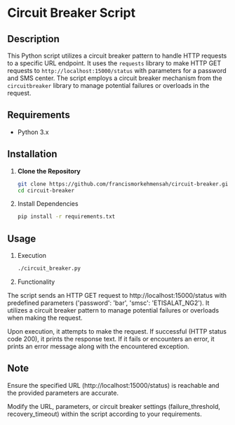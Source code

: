 # Circuit Breaker Script

## Description

This Python script utilizes a circuit breaker pattern to handle HTTP requests to a specific URL endpoint. It uses the `requests` library to make HTTP GET requests to `http://localhost:15000/status` with parameters for a password and SMS center. The script employs a circuit breaker mechanism from the `circuitbreaker` library to manage potential failures or overloads in the request.

## Requirements

- Python 3.x

## Installation

1. **Clone the Repository**

   ```bash
   git clone https://github.com/francismorkehmensah/circuit-breaker.git
   cd circuit-breaker
   ```

2. Install Dependencies

   ```bash
   pip install -r requirements.txt
   ```

## Usage

1. Execution

   ```bash
   ./circuit_breaker.py
   ```

2. Functionality

The script sends an HTTP GET request to http://localhost:15000/status with predefined parameters ('password': 'bar', 'smsc': 'ETISALAT_NG2'). It utilizes a circuit breaker pattern to manage potential failures or overloads when making the request.

Upon execution, it attempts to make the request. If successful (HTTP status code 200), it prints the response text. If it fails or encounters an error, it prints an error message along with the encountered exception.

## Note

Ensure the specified URL (http://localhost:15000/status) is reachable and the provided parameters are accurate.

Modify the URL, parameters, or circuit breaker settings (failure_threshold, recovery_timeout) within the script according to your requirements.
